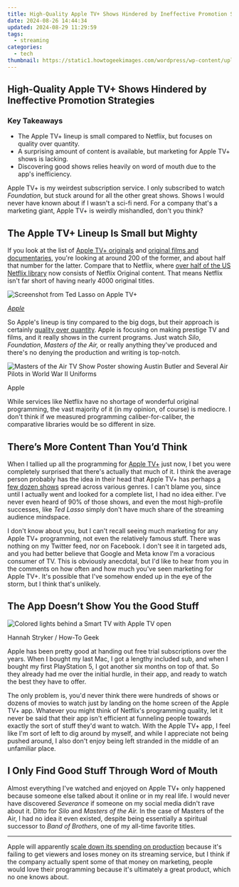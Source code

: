 ```yaml
---
title: High-Quality Apple TV+ Shows Hindered by Ineffective Promotion Strategies
date: 2024-08-26 14:44:34
updated: 2024-08-29 11:29:59
tags:
  - streaming
categories:
  - tech
thumbnail: https://static1.howtogeekimages.com/wordpress/wp-content/uploads/2024/07/apple-tv-logo-with-marketing-icons-around-it.jpg
---
```


## High-Quality Apple TV+ Shows Hindered by Ineffective Promotion Strategies

### Key Takeaways

* The Apple TV+ lineup is small compared to Netflix, but focuses on quality over quantity.
* A surprising amount of content is available, but marketing for Apple TV+ shows is lacking.
* Discovering good shows relies heavily on word of mouth due to the app's inefficiency.

 Apple TV+ is my weirdest subscription service. I only subscribed to watch _Foundation_, but stuck around for all the other great shows. Shows I would never have known about if I wasn't a sci-fi nerd. For a company that's a marketing giant, Apple TV+ is weirdly mishandled, don't you think?

##  The Apple TV+ Lineup Is Small but Mighty

 If you look at the list of [Apple TV+ originals](https://en.wikipedia.org/wiki/List%5Fof%5FApple%5FTV%2B%5Foriginal%5Fprogramming) and [original films and documentaries](https://en.wikipedia.org/wiki/List%5Fof%5FApple%5FTV%2B%5Foriginal%5Ffilms), you're looking at around 200 of the former, and about half that number for the latter. Compare that to Netflix, where [over half of the US Netflix library](https://www.whats-on-netflix.com/news/netflix-originals-now-make-up-55-of-us-library/) now consists of Netflix Original content. That means Netflix isn't far short of having nearly 4000 original titles.

![Screenshot from Ted Lasso on Apple TV+](https://static1.howtogeekimages.com/wordpress/wp-content/uploads/2022/08/Apple-TV-Plus-2022-Emmy-noms-Ted-Lasso.jpg) 

_[Apple](https://www.apple.com/newsroom/2022/07/apple-scores-record-breaking-52-emmy-noms-for-ted-lasso-severance-and-more/)_

 So Apple's lineup is tiny compared to the big dogs, but their approach is certainly [quality over quantity](https://facebook-record-videos.techidaily.com/updated-unlock-the-magic-of-capturing-youtube-content-the-no-cost-way/). Apple is focusing on making prestige TV and films, and it really shows in the current programs. Just watch _Silo_, _Foundation_, _Masters of the Air,_ or really anything they've produced and there's no denying the production and writing is top-notch.

![Masters of the Air TV Show Poster showing Austin Butler and Several Air Pilots in World War II Uniforms](https://static1.howtogeekimages.com/wordpress/wp-content/uploads/sharedimages/2024/04/masters-of-the-air-tv-show-poster-showing-austin-butler-and-several-air-pilots-in-world-war-ii-uniforms.jpeg) 

Apple

 While services like Netflix have no shortage of wonderful original programming, the vast majority of it (in my opinion, of course) is mediocre. I don't think if we measured programming caliber-for-caliber, the comparative libraries would be so different in size.

##  There’s More Content Than You’d Think

 When I tallied up all the programming for [Apple TV+](https://extra-tips.techidaily.com/exclusive-lineup-top-10-sources-for-vector-imagery/) just now, I bet you were completely surprised that there's actually that much of it. I think the average person probably has the idea in their head that Apple TV+ has perhaps [a few dozen shows](https://digital-screen-recording.techidaily.com/updated-conquer-windows-10-a-mov-filming-masterclass-for-2024/) spread across various genres. I can't blame you, since until I actually went and looked for a complete list, I had no idea either. I've never even heard of 90% of those shows, and even the most high-profile successes, like _Ted Lasso_ simply don't have much share of the streaming audience mindspace.

 I don't know about you, but I can't recall seeing much marketing for any Apple TV+ programming, not even the relatively famous stuff. There was nothing on my Twitter feed, nor on Facebook. I don't see it in targeted ads, and you had better believe that Google and Meta know I'm a voracious consumer of TV. This is obviously anecdotal, but I'd like to hear from you in the comments on how often and how much you've seen marketing for Apple TV+. It's possible that I've somehow ended up in the eye of the storm, but I think that's unlikely.

##  The App Doesn’t Show You the Good Stuff

![Colored lights behind a Smart TV with Apple TV open](https://static1.howtogeekimages.com/wordpress/wp-content/uploads/2024/02/53468253061_44c0fc720e_o.jpg) 

Hannah Stryker / How-To Geek

 Apple has been pretty good at handing out free trial subscriptions over the years. When I bought my last Mac, I got a lengthy included sub, and when I bought my first PlayStation 5, I got another six months on top of that. So they already had me over the initial hurdle, in their app, and ready to watch the best they have to offer.

 The only problem is, you'd never think there were hundreds of shows or dozens of movies to watch just by landing on the home screen of the Apple TV+ app. Whatever you might think of Netflix's programming quality, let it never be said that their app isn't efficient at funneling people towards exactly the sort of stuff they'd want to watch. With the Apple TV+ app, I feel like I'm sort of left to dig around by myself, and while I appreciate not being pushed around, I also don't enjoy being left stranded in the middle of an unfamiliar place.

##  I Only Find Good Stuff Through Word of Mouth

 Almost everything I've watched and enjoyed on Apple TV+ only happened because someone else talked about it online or in my real life. I would never have discovered _Severance_ if someone on my social media didn't rave about it. Ditto for _Silo_ and _Masters of the Air._ In the case of Masters of the Air, I had no idea it even existed, despite being essentially a spiritual successor to _Band of Brothers_, one of my all-time favorite titles.

---

 Apple will apparently [scale down its spending on production](https://www.bloomberg.com/news/newsletters/2024-07-21/apple-tries-to-rein-in-hollywood-spending-after-years-of-losses) because it's failing to get viewers and loses money on its streaming service, but I think if the company actually spent some of that money on marketing, people would love their programming because it's ultimately a great product, which no one knows about.

<ins class="adsbygoogle"
     style="display:block"
     data-ad-format="autorelaxed"
     data-ad-client="ca-pub-7571918770474297"
     data-ad-slot="1223367746"></ins>



<ins class="adsbygoogle"
     style="display:block"
     data-ad-client="ca-pub-7571918770474297"
     data-ad-slot="8358498916"
     data-ad-format="auto"
     data-full-width-responsive="true"></ins>
